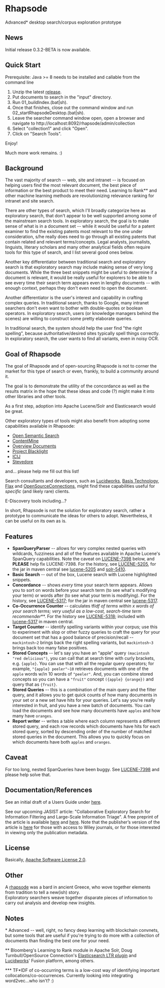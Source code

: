 Rhapsode
========
Advanced* desktop search/corpus exploration prototype

News
----
Initial release 0.3.2-BETA is now available.

Quick Start
-----------
Prerequisite:
Java >= 8 needs to be installed and callable from the command line


1) Unzip the latest [release](https://github.com/mitre/rhapsode/releases).
2) Put documents to search in the "input" directory.
2) Run 01_buildIndex.(bat|sh).
3) Once that finishes, close out the command window and run 02_startRhapsodeDesktop.(bat|sh).
4) Leave the searcher command window open, open a browser and navigate to http://localhost:8092/rhapsode/admin/collection
5) Select "collection1" and click "Open".
6) Click on "Search Tools".

Enjoy!

Much more work remains. :)

Background
----------
The vast majority of search -- web, site and intranet -- is focused on helping users find the most 
relevant document, the best piece of information or the best product to meet their need.  Learning
to Rank** and other machine learning methods are revolutionizing relevance ranking for 
intranet and site search.

There are other types of search, which I'll broadly categorize here as exploratory search, 
that don't appear to be well supported among some of the mainstream search tools.
In exploratory search, the goal is to make sense of what is in a document set -- while it would 
be useful for a patent examiner to find the existing patents most relevant to the one 
under consideration, s/he really does need to go through all existing patents that 
contain related and relevant terms/concepts. Legal analysts, journalists, linguists, 
literary scholars and many other analytical fields often require tools for this 
type of search, and I list several good ones below.

Another key differentiator between traditional search and exploratory search
is that exploratory search may include making sense of very long
documents.  While the three best snippets might be useful to determine if a document
is relevant, it would be really useful for explorers to be able to see every time
their search term appears even in lengthy documents -- with enough context, perhaps
they don't even need to open the document.

Another differentiator is the user's interest and capability in crafting complex
queries. In traditional search, thanks to Google, many intranet searchers don't
even want to bother with double-quotes or boolean operators.  In exploratory search,
users (or knowledge managers behind the scenes) are willing to construct some 
pretty elaborate queries.

In traditional search, the system should help the user find "the right spelling", 
because authoritative/desired sites typically spell things correctly.
In exploratory search, the user wants to find all variants, even in noisy OCR.

Goal of Rhapsode
----------------
The goal of Rhapsode and of open-sourcing Rhapsode is not to corner the market for
this type of search or even, frankly, to build a community around it.  

The goal is to demonstrate the utility of the concordance as well as the 
results matrix in the hope that these ideas
and code (?) might make it into other libraries and other tools.

As a first step, adoption into Apache Lucene/Solr and Elasticsearch would be great.

Other exploratory types of tools might also benefit from adopting some capabilities
available in Rhapsode:

* [Open Semantic Search](https://www.opensemanticsearch.org/)
* [ContentMine](http://contentmine.org/)
* [Overview Documents](https://www.overviewdocs.com/)
* [Project Blacklight](http://projectblacklight.org/)
* [ICIJ](https://github.com/ICIJ)
* [Stevedore](https://github.com/newsdev/stevedore)

and... please help me fill out this list!

Search consultants and developers, such as [Lucidworks](https://lucidworks.com/), 
[Basis Technology](https://www.basistech.com/), [Flax](http://www.flax.co.uk/) and 
[OpenSourceConnections](http://opensourceconnections.com/), might find these capabilities
 useful for _specific_ (and likely rare) clients.

E-Discovery tools including...?

In short, Rhapsode is not the solution for exploratory search, rather a prototype
to communicate the ideas for others to adopt.  Nevertheless, it can be useful on its own
as is.

Features
--------
* **SpanQueryParser** -- allows for very complex nested queries with wildcards, fuzziness and all
of the features available in Apache Lucene's SpanQuery capabilities.  Note the caveat on 
[LUCENE-7398](https://issues.apache.org/jira/browse/LUCENE-7398) below, and 
**PLEASE** help fix LUCENE-7398.  For the history, see [LUCENE-5205](https://issues.apache.org/jira/browse/LUCENE-5205),
for the jar in maven central see 
[lucene-5205](https://mvnrepository.com/artifact/org.tallison.lucene/lucene-5205) and
[solr-5410](https://mvnrepository.com/artifact/org.tallison.solr/solr-5410).
* **Basic Search** -- out of the box, Lucene search with Lucene highlighted snippets.
* **Concordance** -- shows _every_ time your search term appears.  Allows you to sort on words
before your search term (to see what's modifying your term) or words after (to see what your term is modifying).
For the history, see [LUCENE-5317](https://issues.apache.org/jira/browse/LUCENE-5317);
for the jar in maven central see 
[lucene-5317](https://mvnrepository.com/artifact/org.tallison.lucene/lucene-5317).
* **Co-Occurrence Counter** -- calculates tf*idf of terms within _x_ words of your search terms; very useful
as a low-cost, search-time term recommender***.  For the history see 
[LUCENE-5318](https://issues.apache.org/jira/browse/LUCENE-5318); included with
[lucene-5317](https://mvnrepository.com/artifact/org.tallison.lucene/lucene-5317) in maven central.
* **Target Counter** -- identify spelling variants within your corpus; use this
to experiment with slop or other fuzzy queries to craft the query for your
document set that has a good balance of precision/recall -- `mackintosh~2`
brings back the right spelling variants, but `mackintosh~3` brings back too
many false positives.
* **Stored Concepts** -- let's say you have an "apple" query `(macintosh "red delicious")`,
you can call that at search time with curly brackets, e.g. `{apple}`. You can use that 
with all the regular query operators; for example, `"{apple} peeler"~10` retrieves
documents with one of the `apple` words 
w/in 10 words of `"peeler"`. And, you can combine stored concepts so you can 
have a `"fruit"` concept `({apple} {orange})` and query  that as `{fruit}`.
* **Stored Queries** -- this is a combination of the main query and the filter query,
and it allows you to get quick counts of how many documents in your set or a new
set have hits for your queries.  Let's say you're really interested in fruit, and 
you have a new batch of documents. You can load the documents and see how many documents
have `apples` and how many have `oranges`.
* **Report writer** -- writes a table where each column represents a different stored
query, and each row records which documents have hits for each stored query, 
sorted by descending order of the number of matched stored queries in the document.
  This allows you to quickly focus on which documents have both `apples` and `oranges`.

Caveat
------
For too long, nested SpanQueries have been buggy.  See [LUCENE-7398](https://issues.apache.org/jira/browse/LUCENE-7398)
and please help solve that.

Documentation/References
------------------------
See an initial draft of a Users Guide under [here](https://github.com/mitre/rhapsode/tree/master/documentation).

See our upcoming JASIST article: "Collaborative Exploratory Search for Information Filtering and Large-Scale Information Triage".
A free preprint of the article is available [here](https://www.mitre.org/publications/technical-papers/collaborative-exploratory-search-for-information-filtering-and-large) 
and [here](https://www.mitre.org/sites/default/files/publications/pr-16-1413-collaborative-exploratory-search-information-filtering-preprint.pdf). 
Note that the publisher’s version of the article is [here](http://dx.doi.org/10.1002/asi.23961) for those with 
access to Wiley journals, or for those interested in viewing only the publication metadata.


License
-------
Basically, [Apache Software License 2.0](https://github.com/mitre/rhapsode/blob/master/LICENSE.txt).

Other
-----
A [rhapsode](https://en.wikipedia.org/wiki/Rhapsode) was a bard in ancient Greece, 
who wove together elements from tradition to tell a new(ish) story.  
Exploratory searchers weave together disparate pieces of information to carry out 
analysis and develop new insights.

Notes
-----
\* Advanced -- well, right, no fancy deep learning with blockchain 
convnets, but some tools that are useful if you're trying to do more with a collection 
of documents than finding the best one for your need.

\** Bloomberg's Learning to Rank module in Apache Solr, Doug Turnbull/OpenSource Connection's
 [Elasticsearch LTR plugin](https://github.com/o19s/elasticsearch-learning-to-rank) and 
[Lucidworks](https://lucidworks.com)' Fusion platform, among others.

\*** TF*IDF of co-occurring terms is a low-cost way of identifying important 
collocations/co-occurrences. Currently looking into integrating word2vec...who isn't? :)